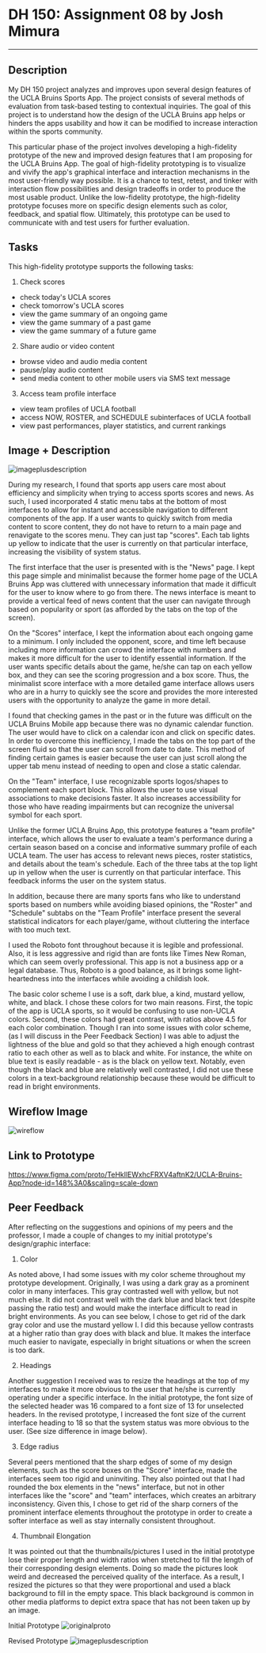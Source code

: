 
# DH 150: Assignment 08 by Josh Mimura

***

## Description

My DH 150 project analyzes and improves upon several design features of the UCLA Bruins Sports App. The project consists of several methods of evaluation from task-based testing to contextual inquiries. The goal of this project is to understand how the design of the UCLA Bruins app helps or hinders the apps usability and how it can be modified to increase interaction within the sports community. 

This particular phase of the project involves developing a high-fidelity prototype of the new and improved design features that I am proposing for the UCLA Bruins App. The goal of high-fidelity prototyping is to visualize and vivify the app's graphical interface and interaction mechanisms in the most user-friendly way possible. It is a chance to test, retest, and tinker with interaction flow possibilities and design tradeoffs in order to produce the most usable product. Unlike the low-fidelity prototype, the high-fidelity prototype focuses more on specific design elements such as color, feedback, and spatial flow. Ultimately, this prototype can be used to communicate with and test users for further evaluation. 

## Tasks

This high-fidelity prototype supports the following tasks:  

1) Check scores 
  - check today's UCLA scores
  - check tomorrow's UCLA scores
  - view the game summary of an ongoing game
  - view the game summary of a past game
  - view the game summary of a future game

2) Share audio or video content 
  - browse video and audio media content
  - pause/play audio content
  - send media content to other mobile users via SMS text message

3) Access team profile interface
  - view team profiles of UCLA football
  - access NOW, ROSTER, and SCHEDULE subinterfaces of UCLA football
  - view past performances, player statistics, and current rankings

## Image + Description

![imageplusdescription](https://drive.google.com/uc?id=1pprAiZpQLMzD9woOh9ygusIjoT-ZfkB8)

During my research, I found that sports app users care most about efficiency and simplicity when trying to access sports scores and news. As such, I used incorporated 4 static menu tabs at the bottom of most interfaces to allow for instant and accessible navigation to different components of the app. If a user wants to quickly switch from media content to score content, they do not have to return to a main page and renavigate to the scores menu. They can just tap "scores". Each tab lights up yellow to indicate that the user is currently on that particular interface, increasing the visibility of system status. 

The first interface that the user is presented with is the "News" page. I kept this page simple and minimalist because the former home page of the UCLA Bruins App was cluttered with unnecessary information that made it difficult for the user to know where to go from there. The news interface is meant to provide a vertical feed of news content that the user can navigate through based on popularity or sport (as afforded by the tabs on the top of the screen).

On the "Scores" interface, I kept the information about each ongoing game to a minimum. I only included the opponent, score, and time left because including more information can crowd the interface with numbers and makes it more difficult for the user to identify essential information. If the user wants specific details about the game, he/she can tap on each yellow box, and they can see the scoring progression and a box score. Thus, the minimalist score interface with a more detailed game interface allows users who are in a hurry to quickly see the score and provides the more interested users with the opportunity to analyze the game in more detail. 

I found that checking games in the past or in the future was difficult on the UCLA Bruins Mobile app because there was no dynamic calendar function. The user would have to click on a calendar icon and click on specific dates. In order to overcome this inefficiency, I made the tabs on the top part of the screen fluid so that the user can scroll from date to date. This method of finding certain games is easier because the user can just scroll along the upper tab menu instead of needing to open and close a static calendar.

On the "Team" interface, I use recognizable sports logos/shapes to complement each sport block. This allows the user to use visual associations to make decisions faster. It also increases accessibility for those who have reading impairments but can recognize the universal symbol for each sport.

Unlike the former UCLA Bruins App, this prototype features a "team profile" interface, which allows the user to evaluate a team's performance during a certain season based on a concise and informative summary profile of each UCLA team. The user has access to relevant news pieces, roster statistics, and details about the team's schedule. Each of the three tabs at the top light up in yellow when the user is currently on that particular interface. This feedback informs the user on the system status. 

In addition, because there are many sports fans who like to understand sports based on numbers while avoiding biased opinions, the "Roster" and "Schedule" subtabs on the "Team Profile" interface present the several statistical indicators for each player/game, without cluttering the interface with too much text. 

I used the Roboto font throughout because it is legible and professional. Also, it is less aggressive and rigid than are fonts like Times New Roman, which can seem overly professional. This app is not a business app or a legal database. Thus, Roboto is a good balance, as it brings some light-heartedness into the interfaces while avoiding a childish look. 

The basic color scheme I use is a soft, dark blue, a kind, mustard yellow, white, and black. I chose these colors for two main reasons. First, the topic of the app is UCLA sports, so it would be confusing to use non-UCLA colors. Second, these colors had great contrast, with ratios above 4.5 for each color combination. Though I ran into some issues with color scheme, (as I will discuss in the Peer Feedback Section) I was able to adjust the lightness of the blue and gold so that they achieved a high enough contrast ratio to each other as well as to black and white. For instance, the white on blue text is easily readable - as is the black on yellow text. Notably, even though the black and blue are relatively well contrasted, I did not use these colors in a text-background relationship because these would be difficult to read in bright environments. 

## Wireflow Image

![wireflow](https://drive.google.com/uc?id=1P0aFHxUl4snGYSjLBxWXID0UlnpwqHEl)


## Link to Prototype

https://www.figma.com/proto/TeHkllEWxhcFRXV4aftnK2/UCLA-Bruins-App?node-id=148%3A0&scaling=scale-down

## Peer Feedback 

After reflecting on the suggestions and opinions of my peers and the professor, I made a couple of changes to my initial prototype's design/graphic interface:

1) Color

As noted above, I had some issues with my color scheme throughout my prototype development. Originally, I was using a dark gray as a prominent color in many interfaces. This gray contrasted well with yellow, but not much else. It did not contrast well with the dark blue and black text (despite passing the ratio test) and would make the interface difficult to read in bright environments. As you can see below, I chose to get rid of the dark gray color and use the mustard yellow I. I did this because yellow contrasts at a higher ratio than gray does with black and blue. It makes the interface much easier to navigate, especially in bright situations or when the screen is too dark. 

2) Headings

Another suggestion I received was to resize the headings at the top of my interfaces to make it more obvious to the user that he/she is currently operating under a specific interface. In the initial prototype, the font size of the selected header was 16 compared to a font size of 13 for unselected headers. In the revised prototype, I increased the font size of the current interface heading to 18 so that the system status was more obvious to the user. (See size difference in image below). 

3) Edge radius

Several peers mentioned that the sharp edges of some of my design elements, such as the score boxes on the "Score" interface, made the interfaces seem too rigid and uninviting. They also pointed out that I had rounded the box elements in the "news" interface, but not in other interfaces like the "score" and "team" interfaces, which creates an arbitrary inconsistency. Given this, I chose to get rid of the sharp corners of the prominent interface elements throughout the prototype in order to create a softer interface as well as stay internally consistent throughout. 

4) Thumbnail Elongation

It was pointed out that the thumbnails/pictures I used in the initial prototype lose their proper length and width ratios when stretched to fill the length of their corresponding design elements. Doing so made the pictures look weird and decreased the perceived quality of the interface. As a result, I resized the pictures so that they were proportional and used a black background to fill in the empty space. This black background is common in other media platforms to depict extra space that has not been taken up by an image. 

Initial Prototype
![originalproto](https://drive.google.com/uc?id=12OjOP-scnxi1SkikCzqAQ5pxiZhwXmPD)

Revised Prototype
![imageplusdescription](https://drive.google.com/uc?id=1pprAiZpQLMzD9woOh9ygusIjoT-ZfkB8)


